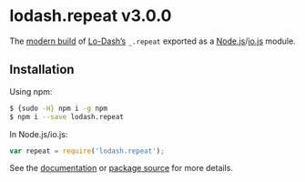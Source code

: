 # lodash.repeat v3.0.0

The [modern build](https://github.com/lodash/lodash/wiki/Build-Differences) of [Lo-Dash’s](https://lodash.com/) `_.repeat` exported as a [Node.js](http://nodejs.org/)/[io.js](https://iojs.org/) module.

## Installation

Using npm:

```bash
$ {sudo -H} npm i -g npm
$ npm i --save lodash.repeat
```

In Node.js/io.js:

```js
var repeat = require('lodash.repeat');
```

See the [documentation](https://lodash.com/docs#repeat) or [package source](https://github.com/lodash/lodash/blob/3.0.0-npm-packages/lodash.repeat/index.js) for more details.
